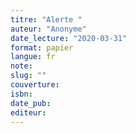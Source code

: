 ```yaml
---
titre: "Alerte "
auteur: "Anonyme"
date_lecture: "2020-03-31"
format: papier
langue: fr
note:
slug: ""
couverture: 
isbn: 
date_pub: 
editeur: 
---
```

